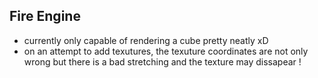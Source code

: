 ## Fire Engine 
- currently only capable of rendering a cube pretty neatly xD 
- on an attempt to add texutures, the texuture coordinates are not only wrong but there is a bad stretching and 
the texture may dissapear ! 
